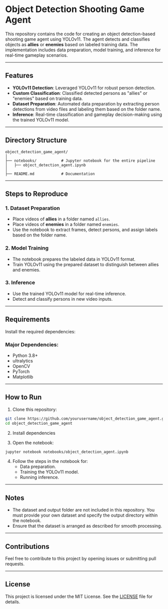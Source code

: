 # Object Detection Shooting Game Agent

This repository contains the code for creating an object detection-based shooting game agent using YOLOv11. The agent detects and classifies objects as **allies** or **enemies** based on labeled training data. The implementation includes data preparation, model training, and inference for real-time gameplay scenarios.

---

## Features
- **YOLOv11 Detection**: Leveraged YOLOv11 for robust person detection.
- **Custom Classification**: Classified detected persons as "allies" or "enemies" based on training data.
- **Dataset Preparation**: Automated data preparation by extracting person detections from video files and labeling them based on the folder name.
- **Inference**: Real-time classification and gameplay decision-making using the trained YOLOv11 model.

---

## Directory Structure
```
object_detection_game_agent/
│
├── notebooks/           # Jupyter notebook for the entire pipeline
│   ├── object_detection_agent.ipynb
│
├── README.md            # Documentation
```

---

## Steps to Reproduce

### 1. **Dataset Preparation**
- Place videos of **allies** in a folder named `allies`.
- Place videos of **enemies** in a folder named `enemies`.
- Use the notebook to extract frames, detect persons, and assign labels based on the folder name.

### 2. **Model Training**
- The notebook prepares the labeled data in YOLOv11 format.
- Train YOLOv11 using the prepared dataset to distinguish between allies and enemies.

### 3. **Inference**
- Use the trained YOLOv11 model for real-time inference.
- Detect and classify persons in new video inputs.

---

## Requirements
Install the required dependencies:

### Major Dependencies:
- Python 3.8+
- ultralytics
- OpenCV
- PyTorch
- Matplotlib

---

## How to Run
1. Clone this repository:
```bash
git clone https://github.com/yourusername/object_detection_game_agent.git
cd object_detection_game_agent
```

2. Install dependencies

3. Open the notebook:
```bash
jupyter notebook notebooks/object_detection_agent.ipynb
```

4. Follow the steps in the notebook for:
   - Data preparation.
   - Training the YOLOv11 model.
   - Running inference.

---

## Notes
- The dataset and output folder are not included in this repository. You must provide your own dataset and specify the output directory within the notebook.
- Ensure that the dataset is arranged as described for smooth processing.

---

## Contributions
Feel free to contribute to this project by opening issues or submitting pull requests.

---

## License
This project is licensed under the MIT License. See the [LICENSE](LICENSE) file for details.
